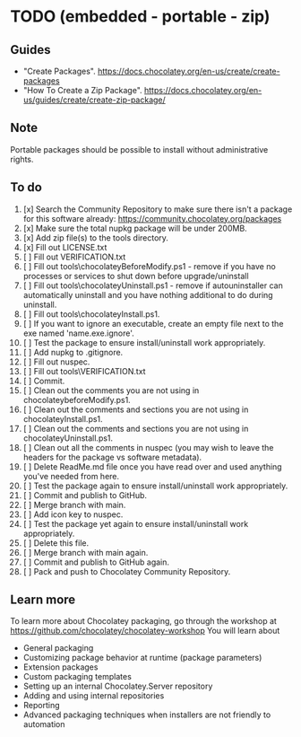 ﻿# TODO (embedded - portable - zip)

## Guides

- "Create Packages". <https://docs.chocolatey.org/en-us/create/create-packages>
- "How To Create a Zip Package". <https://docs.chocolatey.org/en-us/guides/create/create-zip-package/>

## Note

Portable packages should be possible to install without administrative rights.

## To do

1. [x] Search the Community Repository to make sure there isn't a package for this software already: <https://community.chocolatey.org/packages>
2. [x] Make sure the total nupkg package will be under 200MB.
3. [x] Add zip file(s) to the tools directory.
4. [x] Fill out LICENSE.txt
5. [ ] Fill out VERIFICATION.txt
6. [ ] Fill out tools\chocolateyBeforeModify.ps1 - remove if you have no processes or services to shut down before upgrade/uninstall
7. [ ] Fill out tools\chocolateyUninstall.ps1 - remove if autouninstaller can automatically uninstall and you have nothing additional to do during uninstall.
8. [ ] Fill out tools\chocolateyInstall.ps1.
9. [ ] If you want to ignore an executable, create an empty file next to the exe named 'name.exe.ignore'.
10. [ ] Test the package to ensure install/uninstall work appropriately.
11. [ ] Add nupkg to .gitignore.
12. [ ] Fill out nuspec.
13. [ ] Fill out tools\VERIFICATION.txt
14. [ ] Commit.
15. [ ] Clean out the comments you are not using in chocolateybeforeModify.ps1.
16. [ ] Clean out the comments and sections you are not using in chocolateyInstall.ps1.
17. [ ] Clean out the comments and sections you are not using in chocolateyUninstall.ps1.
18. [ ] Clean out all the comments in nuspec (you may wish to leave the headers for the package vs software metadata).
19. [ ] Delete ReadMe.md file once you have read over and used anything you've needed from here.
20. [ ] Test the package again to ensure install/uninstall work appropriately.
21. [ ] Commit and publish to GitHub.
22. [ ] Merge branch with main.
23. [ ] Add icon key to nuspec.
24. [ ] Test the package yet again to ensure install/uninstall work appropriately.
25. [ ] Delete this file.
26. [ ] Merge branch with main again.
27. [ ] Commit and publish to GitHub again.
28. [ ] Pack and push to Chocolatey Community Repository.

## Learn more

To learn more about Chocolatey packaging, go through the workshop at <https://github.com/chocolatey/chocolatey-workshop>
You will learn about

- General packaging
- Customizing package behavior at runtime (package parameters)
- Extension packages
- Custom packaging templates
- Setting up an internal Chocolatey.Server repository
- Adding and using internal repositories
- Reporting
- Advanced packaging techniques when installers are not friendly to automation
